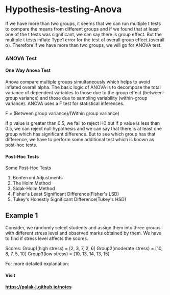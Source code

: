 # Hypothesis-testing-Anova

If we have more than two groups, it seems that we can run multiple t tests to compare the means from different groups and if we found that at least one of the t tests was significant, we can say there is group effect. But the multiple t tests inflate Type1 error for the test of overall group effect (overall α).
Therefore if we have more than two groups, we will go for ANOVA test.

### ANOVA Test 
#### One Way Anova Test
Anova compare multiple groups simultaneously which helps to avoid inflated overall alpha. The basic logic of ANOVA is to decompose the total variance of dependent variables to those due to the group effect (between-group variance) and those due to sampling variability (within-group variance).
ANOVA uses a F test for statistical inferences.

F =  (Between group variance)/(Within group variance)    

If p value is greater than 0.5, we fail to reject H0 but if p value is less than 0.5, we can reject null hypothesis and we can say that there is at least one group which has significant difference. 
But to see which group has that difference, we have to perform some additional test which is known as post-hoc tests.

#### Post-Hoc Tests
Some Post-Hoc Tests
1) Bonferroni Adjustments
2) The Holm Method
3) Sidak-Holm Method
4) Fisher's Least Significant Difference(Fisher's LSD)
5) Tukey's Honestly Significant Difference(Tukey's HSD)


## Example 1
Consider, we randomly select students and assign them into three groups with different stress level and observed marks obtained by them. We have to find if stress level affects the scores.

Scores:
Group1(high stress) = [2, 3, 7,	2, 6]
Group2(moderate stress)	= [10,	8,	7,	5,	10]
Group3(low stress)	= [10,	13,	14,	13,	15]





For more detailed explanation:
#### Visit
#### https://palak-j.github.io/notes

